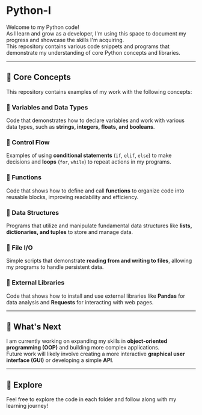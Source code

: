 # Python-I

Welcome to my Python code!  
As I learn and grow as a developer, I'm using this space to document my progress and showcase the skills I'm acquiring.  
This repository contains various code snippets and programs that demonstrate my understanding of core Python concepts and libraries.

---

## 📌 Core Concepts

This repository contains examples of my work with the following concepts:

### 🔹 Variables and Data Types
Code that demonstrates how to declare variables and work with various data types, such as **strings, integers, floats, and booleans**.

### 🔹 Control Flow
Examples of using **conditional statements** (`if`, `elif`, `else`) to make decisions and **loops** (`for`, `while`) to repeat actions in my programs.

### 🔹 Functions
Code that shows how to define and call **functions** to organize code into reusable blocks, improving readability and efficiency.

### 🔹 Data Structures
Programs that utilize and manipulate fundamental data structures like **lists, dictionaries, and tuples** to store and manage data.

### 🔹 File I/O
Simple scripts that demonstrate **reading from and writing to files**, allowing my programs to handle persistent data.

### 🔹 External Libraries
Code that shows how to install and use external libraries like **Pandas** for data analysis and **Requests** for interacting with web pages.

---

## 🚀 What's Next

I am currently working on expanding my skills in **object-oriented programming (OOP)** and building more complex applications.  
Future work will likely involve creating a more interactive **graphical user interface (GUI)** or developing a simple **API**.

---

## 📂 Explore

Feel free to explore the code in each folder and follow along with my learning journey!

